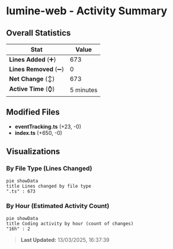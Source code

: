 # lumine-web - Activity Summary 

## Overall Statistics

| Stat                   | Value                                                             |
| ---------------------- | ----------------------------------------------------------------- |
| **Lines Added** (➕)   | 673                                          |
| **Lines Removed** (➖) | 0                                        |
| **Net Change** (↕)    | 673                |
| **Active Time** (⌚)   | 5 minutes |


## Modified Files
- **eventTracking.ts** (+23, -0)
- **index.ts** (+650, -0)

## Visualizations

### By File Type (Lines Changed)

```mermaid
pie showData
title Lines changed by file type
".ts" : 673
```

### By Hour (Estimated Activity Count)

```mermaid
pie showData
title Coding activity by hour (count of changes)
"16h" : 2
```


> **Last Updated:** 13/03/2025, 16:37:39